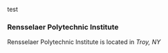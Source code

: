 test 

### Rensselaer Polytechnic Institute
<p4> Rensselaer Polytechnic Institute is located in _Troy, NY_  </p4>